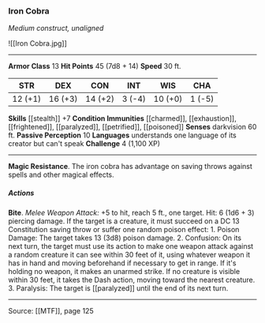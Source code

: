 ### Iron Cobra
_Medium construct, unaligned_

![[Iron Cobra.jpg]]




---

**Armor Class** 13
**Hit Points** 45 (7d8 + 14)
**Speed** 30 ft.

| STR     | DEX     | CON     | INT     | WIS     | CHA     |
|---------|---------|---------|---------|---------|---------|
| 12 (+1) | 16 (+3) | 14 (+2) | 3 (-4) | 10 (+0) | 1 (-5) |

**Skills** [[stealth]] +7
**Condition Immunities** [[charmed]], [[exhaustion]], [[frightened]], [[paralyzed]], [[petrified]], [[poisoned]]
**Senses** darkvision 60 ft.
**Passive Perception** 10
**Languages** understands one language of its creator but can't speak
**Challenge** 4 (1,100 XP)

---

**Magic Resistance**. The iron cobra has advantage on saving throws against spells and other magical effects.

##### Actions
**Bite**. _Melee Weapon Attack:_ +5 to hit, reach 5 ft., one target. Hit: 6 (1d6 + 3) piercing damage. If the target is a creature, it must succeed on a DC 13 Constitution saving throw or suffer one random poison effect: 1. Poison Damage: The target takes 13 (3d8) poison damage. 2. Confusion: On its next turn, the target must use its action to make one weapon attack against a random creature it can see within 30 feet of it, using whatever weapon it has in hand and moving beforehand if necessary to get in range. If it's holding no weapon, it makes an unarmed strike. If no creature is visible within 30 feet, it takes the Dash action, moving toward the nearest creature. 3. Paralysis: The target is [[paralyzed]] until the end of its next turn.


---

Source: [[MTF]], page 125